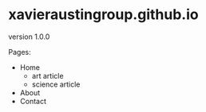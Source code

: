# xavieraustingroup.github.io

version 1.0.0

Pages:
- Home
    - art article
    - science article
- About
- Contact
